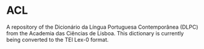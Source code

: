 # ACL

A repository of the Dicionário da Língua Portuguesa Contemporânea (DLPC) from the Academia das Ciências de Lisboa.
This dictionary is currently being converted to the TEI Lex-0 format.
